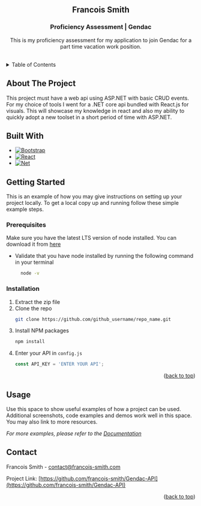 ﻿<h2 align="center">Francois Smith</h3>
<h3 align="center">Proficiency Assessment | Gendac</h3>

<div align="center">
    <p>
        This is my proficiency assessment for my application to join Gendac for a part time vacation work position.
    </p>
</div>
<br/>

<!-- TABLE OF CONTENTS -->
<details>
  <summary>Table of Contents</summary>
  <ol>
    <li>
      <a href="#about-the-project">About The Project</a>
      <ul>
        <li><a href="#built-with">Built With</a></li>
      </ul>
    </li>
    <li>
      <a href="#getting-started">Getting Started</a>
      <ul>
        <li><a href="#prerequisites">Prerequisites</a></li>
        <li><a href="#installation">Installation</a></li>
      </ul>
    </li>
    <li><a href="#usage">Usage</a></li>
    <li><a href="#contact">Contact</a></li>
  </ol>
</details>



<!-- ABOUT THE PROJECT -->
## About The Project

This project must have a web api using ASP.NET with basic CRUD events. For my choice of tools I went for a .NET core api bundled with React.js for visuals. This will showcase my knowledge in react and also my ability to quickly adopt a new toolset in a short period of time with ASP.NET.

## Built With

* [![Bootstrap][Bootstrap.com]][Bootstrap-url]
* [![React][React.js]][React-url]
* [![Net][Asp.net]][Net-url]


<!-- GETTING STARTED -->
## Getting Started

This is an example of how you may give instructions on setting up your project locally.
To get a local copy up and running follow these simple example steps.

### Prerequisites

Make sure you have the latest LTS version of node installed. You can download it from [here](https://nodejs.org/en/)
* Validate that you have node installed by running the following command in your terminal
  ```sh
    node -v
    ```

### Installation

1. Extract the zip file
2. Clone the repo
   ```sh
   git clone https://github.com/github_username/repo_name.git
   ```
3. Install NPM packages
   ```sh
   npm install
   ```
4. Enter your API in `config.js`
   ```js
   const API_KEY = 'ENTER YOUR API';
   ```

<p align="right">(<a href="#readme-top">back to top</a>)</p>


<!-- USAGE EXAMPLES -->
## Usage

Use this space to show useful examples of how a project can be used. Additional screenshots, code examples and demos work well in this space. You may also link to more resources.

_For more examples, please refer to the [Documentation](https://example.com)_




<!-- CONTACT -->
## Contact

Francois Smith - contact@francois-smith.com

Project Link: [https://github.com/francois-smith/Gendac-API](https://github.com/francois-smith/Gendac-API)


<!-- MARKDOWN LINKS & IMAGES -->
<!-- https://www.markdownguide.org/basic-syntax/#reference-style-links -->
[React.js]: https://img.shields.io/badge/React-20232A?style=for-the-badge&logo=react&logoColor=61DAFB
[React-url]: https://reactjs.org/
[Asp.net]: https://img.shields.io/badge/.NET-5C2D91?style=for-the-badge&logo=.net&logoColor=white
[Net-url]: https://dotnet.microsoft.com/en-us/
[Bootstrap.com]: https://img.shields.io/badge/Bootstrap-563D7C?style=for-the-badge&logo=bootstrap&logoColor=white
[Bootstrap-url]: https://getbootstrap.com

<p align="right">(<a href="#readme-top">back to top</a>)</p>
